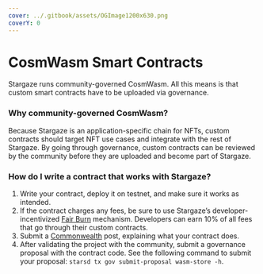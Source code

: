```yaml
---
cover: ../.gitbook/assets/OGImage1200x630.png
coverY: 0
---
```


# CosmWasm Smart Contracts

Stargaze runs community-governed CosmWasm. All this means is that custom smart contracts have to be uploaded via governance.

### Why community-governed CosmWasm?

Because Stargaze is an application-specific chain for NFTs, custom contracts should target NFT use cases and integrate with the rest of Stargaze. By going through governance, custom contracts can be reviewed by the community before they are uploaded and become part of Stargaze.

### How do I write a contract that works with Stargaze?

1. Write your contract, deploy it on testnet, and make sure it works as intended.
2. If the contract charges any fees, be sure to use Stargaze’s developer-incentivized [Fair Burn](https://github.com/public-awesome/stargaze-contracts/blob/main/packages/sg-std/src/fees.rs#L10) mechanism. Developers can earn 10% of all fees that go through their custom contracts.
3. Submit a [Commonwealth](https://gov.stargaze.zone) post, explaining what your contract does.
4. After validating the project with the community, submit a governance proposal with the contract code. See the following command to submit your proposal: `starsd tx gov submit-proposal wasm-store -h`.
